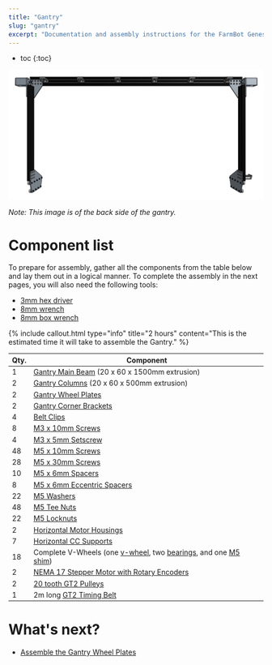 ```yaml
---
title: "Gantry"
slug: "gantry"
excerpt: "Documentation and assembly instructions for the FarmBot Genesis gantry"
---
```


* toc
{:toc}


![Screen Shot 2017-02-12 at 2.07.54 PM.png](Screen_Shot_2017-02-12_at_2.07.54_PM.png)

_Note: This image is of the back side of the gantry._



# Component list

To prepare for assembly, gather all the components from the table below and lay them out in a logical manner. To complete the assembly in the next pages, you will also need the following tools:
* [3mm hex driver](../Extras/bom/miscellaneous.md#3mm-hex-driver)
* [8mm wrench](../Extras/bom/miscellaneous.md#8mm-wrench)
* [8mm box wrench](../Extras/bom/miscellaneous.md#8mm-box-wrench)

{%
include callout.html
type="info"
title="2 hours"
content="This is the estimated time it will take to assemble the Gantry."
%}



|Qty.                          |Component                     |
|------------------------------|------------------------------|
|1                             |[Gantry Main Beam](../Extras/bom/extrusions.md#gantry-main-beam) (20 x 60 x 1500mm extrusion)
|2                             |[Gantry Columns](../Extras/bom/extrusions.md#gantry-columns) (20 x 60 x 500mm extrusion)
|2                             |[Gantry Wheel Plates](../Extras/bom/plates-and-brackets.md#gantry-wheel-plates)
|2                             |[Gantry Corner Brackets](../Extras/bom/plates-and-brackets.md#gantry-corner-brackets)
|4                             |[Belt Clips](../Extras/bom/plates-and-brackets.md#belt-clips)
|8                             |[M3 x 10mm Screws](../Extras/bom/fasteners-and-hardware.md#m3-screws)
|4                             |[M3 x 5mm Setscrew](../Extras/bom/fasteners-and-hardware.md#m3-screws)
|48                            |[M5 x 10mm Screws](../Extras/bom/fasteners-and-hardware.md#m5-screws)
|28                            |[M5 x 30mm Screws](../Extras/bom/fasteners-and-hardware.md#m5-screws)
|10                            |[M5 x 6mm Spacers](../Extras/bom/fasteners-and-hardware.md#m5-spacers)
|8                             |[M5 x 6mm Eccentric Spacers](../Extras/bom/fasteners-and-hardware.md#m5-x-6mm-eccentric-spacers)
|22                            |[M5 Washers](../Extras/bom/fasteners-and-hardware.md#m5-washers)
|48                            |[M5 Tee Nuts](../Extras/bom/fasteners-and-hardware.md#m5-tee-nuts)
|22                            |[M5 Locknuts](../Extras/bom/fasteners-and-hardware.md#m5-locknuts)
|2                             |[Horizontal Motor Housings](../Extras/bom/plastic-parts.md#horizontal-motor-housing)
|7                             |[Horizontal CC Supports](../Extras/bom/plates-and-brackets.md#horizontal-cable-carrier-cc-supports)
|18                            |Complete V-Wheels (one [v-wheel](../Extras/bom/drivetrain.md#v-wheels), two [bearings](../Extras/bom/drivetrain.md#bearings), and one [M5 shim](../Extras/bom/drivetrain.md#m5-shims))
|2                             |[NEMA 17 Stepper Motor with Rotary Encoders](../Extras/bom/electronics-and-wiring.md#nema-17-stepper-motors-with-rotary-encoders)
|2                             |[20 tooth GT2 Pulleys](../Extras/bom/drivetrain.md#gt2-pulleys)
|1                             |2m long [GT2 Timing Belt](../Extras/bom/drivetrain.md#gt2-timing-belt)


# What's next?

 * [Assemble the Gantry Wheel Plates](../FarmBot-Genesis-V1.2/gantry/assemble-the-gantry-wheel-plates.md)
